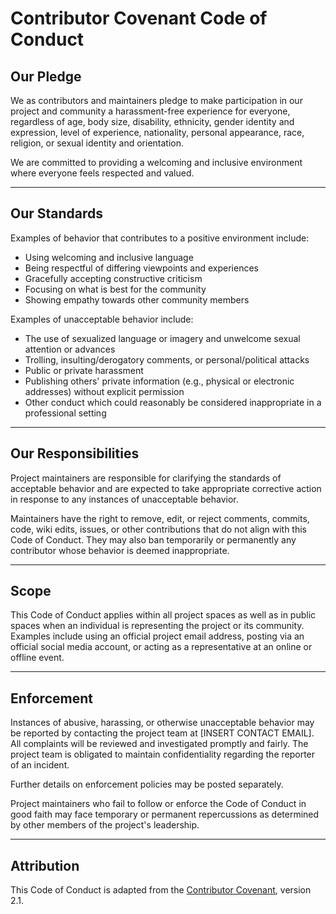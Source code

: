 # Contributor Covenant Code of Conduct

## Our Pledge

We as contributors and maintainers pledge to make participation in our project and community a harassment-free experience for everyone, regardless of age, body size, disability, ethnicity, gender identity and expression, level of experience, nationality, personal appearance, race, religion, or sexual identity and orientation.

We are committed to providing a welcoming and inclusive environment where everyone feels respected and valued.

---

## Our Standards

Examples of behavior that contributes to a positive environment include:

- Using welcoming and inclusive language
- Being respectful of differing viewpoints and experiences
- Gracefully accepting constructive criticism
- Focusing on what is best for the community
- Showing empathy towards other community members

Examples of unacceptable behavior include:

- The use of sexualized language or imagery and unwelcome sexual attention or advances
- Trolling, insulting/derogatory comments, or personal/political attacks
- Public or private harassment
- Publishing others' private information (e.g., physical or electronic addresses) without explicit permission
- Other conduct which could reasonably be considered inappropriate in a professional setting

---

## Our Responsibilities

Project maintainers are responsible for clarifying the standards of acceptable behavior and are expected to take appropriate corrective action in response to any instances of unacceptable behavior.

Maintainers have the right to remove, edit, or reject comments, commits, code, wiki edits, issues, or other contributions that do not align with this Code of Conduct. They may also ban temporarily or permanently any contributor whose behavior is deemed inappropriate.

---

## Scope

This Code of Conduct applies within all project spaces as well as in public spaces when an individual is representing the project or its community. Examples include using an official project email address, posting via an official social media account, or acting as a representative at an online or offline event.

---

## Enforcement

Instances of abusive, harassing, or otherwise unacceptable behavior may be reported by contacting the project team at [INSERT CONTACT EMAIL]. All complaints will be reviewed and investigated promptly and fairly. The project team is obligated to maintain confidentiality regarding the reporter of an incident.

Further details on enforcement policies may be posted separately.

Project maintainers who fail to follow or enforce the Code of Conduct in good faith may face temporary or permanent repercussions as determined by other members of the project's leadership.

---

## Attribution

This Code of Conduct is adapted from the [Contributor Covenant](https://www.contributor-covenant.org), version 2.1.
